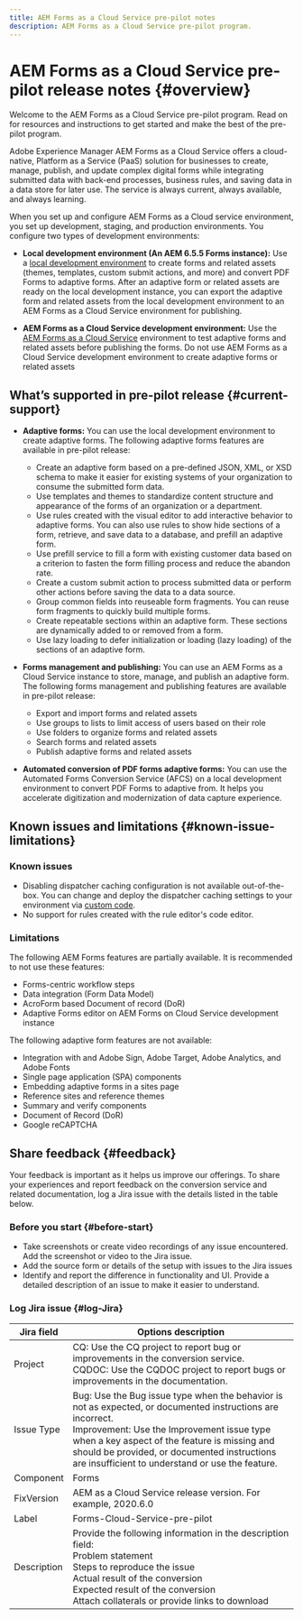 ```yaml
---
title: AEM Forms as a Cloud Service pre-pilot notes
description: AEM Forms as a Cloud Service pre-pilot program.
---
```


# AEM Forms as a Cloud Service pre-pilot release notes {#overview}

Welcome to the AEM Forms as a Cloud Service pre-pilot program. Read on for resources and instructions to get started and make the best of the pre-pilot program.

Adobe Experience Manager AEM Forms as a Cloud Service offers a cloud-native, Platform as a Service (PaaS) solution for businesses to create, manage, publish, and update complex digital forms while integrating submitted data with back-end processes, business rules, and saving data in a data store for later use. The service is always current, always available, and always learning.

When you set up and configure AEM Forms as a Cloud service environment, you set up development, staging, and production environments. You configure two types of development environments:

* **Local development environment (An AEM 6.5.5 Forms instance):** Use a [local development environment](setup-local-development-environment.md) to create forms and related assets (themes, templates, custom submit actions, and more) and convert PDF Forms to adaptive forms. After an adaptive form or related assets are ready on the local development instance, you can export the adaptive form and related assets from the local development environment to an AEM Forms as a Cloud Service environment for publishing.

* **AEM Forms as a Cloud Service development environment:** Use the [AEM Forms as a Cloud Service](setup-forms-cloud-service.md) environment to test adaptive forms and related assets before publishing the forms. Do not use AEM Forms as a Cloud Service development environment to create adaptive forms or related assets <!--, form-centric workflows, a form data model, or to generate a Document of Record. -->

 

## What’s supported in pre-pilot release {#current-support}

* **Adaptive forms:** You can use the local development environment to create adaptive forms. The following adaptive forms features are available in pre-pilot release:

  * Create an adaptive form based on a pre-defined JSON, XML, or XSD schema to make it easier for existing systems of your organization to consume the submitted form data.
  * Use templates and themes to standardize content structure and appearance of the forms of an organization or a department.
  * Use rules created with the visual editor to add interactive behavior to adaptive forms. You can also use rules to show hide sections of a form, retrieve, and save data to a database,  and prefill an adaptive form.
  * Use prefill service to fill a form with existing customer data based on a  criterion to fasten the form filling process and reduce the abandon rate.
  * Create a custom submit action to process submitted data or perform other  actions before saving the data to a data source.
  * Group common fields into reuseable form fragments. You can reuse form  fragments to quickly build multiple forms.
  * Create repeatable sections within an adaptive form. These sections are  dynamically added to or removed from a form.
  * Use lazy loading to defer initialization or loading (lazy loading) of the sections of an adaptive form.

* **Forms management and publishing:** You can use an AEM Forms as a Cloud Service instance to store, manage, and publish an adaptive form. The following forms management and publishing features are available in pre-pilot release:
    
  * Export and import forms and related assets
  * Use groups to lists to limit access of users based on their role
  * Use folders to organize forms and related assets
  * Search forms and related assets
  * Publish adaptive forms and related assets


* **Automated conversion of PDF forms adaptive forms:** You can use the Automated Forms Conversion Service (AFCS) on a local development environment to convert PDF Forms to adaptive from. It helps you accelerate digitization and modernization of data capture experience.

## Known issues and limitations {#known-issue-limitations}

### Known issues

* Disabling dispatcher caching configuration is not available out-of-the-box. You can change and deploy the dispatcher caching settings to your environment via [custom code](setup-local-development-environment.md). 
* No support for rules created with the rule editor's code editor.

### Limitations

The following AEM Forms features are partially available. It is recommended to not use these features: 

* Forms-centric workflow steps 
* Data integration (Form Data Model)
* AcroForm based Document of record (DoR)
* Adaptive Forms editor on AEM Forms on Cloud Service development instance 

The following adaptive form features are not available:

* Integration with and Adobe Sign, Adobe Target, Adobe Analytics, and Adobe Fonts  
* Single page application (SPA) components
* Embedding adaptive forms in a sites page
* Reference sites and reference themes
* Summary and verify components
* Document of Record (DoR)
* Google reCAPTCHA

## Share feedback {#feedback}

Your feedback is important as it helps us improve our offerings. To share your experiences and report feedback on the conversion service and related documentation, log a Jira issue with the details listed in the table below.

### Before you start {#before-start}

* Take screenshots or create video recordings of any issue encountered. Add the screenshot or video to the Jira issue.
* Add the source form or details of the setup with issues to the Jira issues
* Identify and report the difference in functionality and UI. Provide a detailed description of an issue to make it easier to understand.

### Log Jira issue {#log-Jira}

| Jira field  | Options description  |
|---|---|
| Project  | CQ: Use the CQ project to report bug or improvements in the conversion service. </br> CQDOC: Use the CQDOC project to report bugs or improvements in the documentation. |
| Issue Type  | Bug: Use the Bug issue type when the behavior is not as expected, or documented instructions are incorrect. </br> Improvement: Use the Improvement issue type when a key aspect of the feature is missing and should be provided, or documented instructions are insufficient to understand or use the feature.|
| Component  | Forms  |
| FixVersion  | AEM as a Cloud Service release version. For example, 2020.6.0  |
| Label  | Forms-Cloud-Service-pre-pilot  |
| Description  | Provide the following information in the description field: </br> Problem statement </br> Steps to reproduce the issue </br> Actual result of the conversion </br> Expected result of the conversion </br> Attach collaterals or provide links to download|
